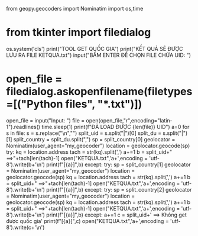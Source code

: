 from geopy.geocoders import Nominatim
import os,time
# from tkinter import filedialog
os.system('cls')
print("TOOL GET QUỐC GIA")
print("KẾT QUẢ SẼ ĐƯỢC LƯU RA FILE KETQUA.txt")
input("BẤM ENTER ĐỂ CHỌN FILE CHỨA UID: ")
# open_file = filedialog.askopenfilename(filetypes=[("Python files", "*.txt")])
open_file = input("Input: ")
file = open(open_file,"r",encoding="latin-1").readlines()
time.sleep(1)
print(f"ĐÃ LOAD ĐƯỢC {len(file)} UID")
a=0
for s in file:
	s = s.replace("\n","")
	split_uid = s.split("|")[0]
	split_du = s.split("|")[1]
	split_country = split_du.split(",")
	sp = split_country[0]
	geolocator = Nominatim(user_agent="my_geocoder")
	location = geolocator.geocode(sp)
	try:
		kq = location.address
		tach = str(kq).split(',')
		a+=1
		b = split_uid+" ==>"+tach[len(tach)-1]
		open("KETQUA.txt",'a+',encoding = 'utf-8').write(b+'\n')
		print(f"[{a}]",b)
	except:
		try:
			sp = split_country[1]
			geolocator = Nominatim(user_agent="my_geocoder")
			location = geolocator.geocode(sp)
			kq = location.address
			tach = str(kq).split(',')
			a+=1
			b = split_uid+" ==>"+tach[len(tach)-1]
			open("KETQUA.txt",'a+',encoding = 'utf-8').write(b+'\n')
			print(f"[{a}]",b)
		except:
			try:
				sp = split_country[2]
				geolocator = Nominatim(user_agent="my_geocoder")
				location = geolocator.geocode(sp)
				kq = location.address
				tach = str(kq).split(',')
				a+=1
				b = split_uid+" ==>"+tach[len(tach)-1]
				open("KETQUA.txt",'a+',encoding = 'utf-8').write(b+'\n')
				print(f"[{a}]",b)
			except:
				a+=1
				c = split_uid+' ==> Không get được quốc gia'
				print(f"[{a}]",c)
				open("KETQUA.txt",'a+',encoding = 'utf-8').write(c+'\n')
